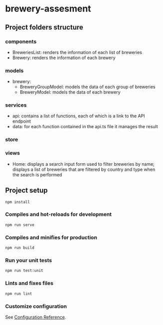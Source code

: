 # brewery-assesment

## Project folders structure

### components
- BreweriesList: renders the information of each list of breweries
- Brewery: renders the information of each brewery

### models
- brewery:
  - BreweryGroupModel: models the data of each group of breweries
  - BreweryModel: models the data of each brewery

### services
- api: contains a list of functions, each of which is a link to the API endpoint
- data: for each function contained in the api.ts file it manages the result

### store

### views
- Home: displays a search input form used to filter breweries by name; displays a list of breweries that are filtered by country and type when the search is performed

## Project setup
```
npm install
```

### Compiles and hot-reloads for development
```
npm run serve
```

### Compiles and minifies for production
```
npm run build
```

### Run your unit tests
```
npm run test:unit
```

### Lints and fixes files
```
npm run lint
```

### Customize configuration
See [Configuration Reference](https://cli.vuejs.org/config/).
